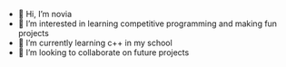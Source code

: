 - 👋 Hi, I’m novia
- 👀 I’m interested in learning competitive programming and making fun projects 
- 🌱 I’m currently learning c++ in my school
- 💞️ I’m looking to collaborate on future projects

<!---
nanovia/nanovia is a ✨ special ✨ repository because its `README.md` (this file) appears on your GitHub profile.
You can click the Preview link to take a look at your changes.
--->
